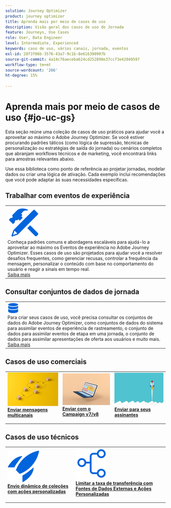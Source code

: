 ```yaml
---
solution: Journey Optimizer
product: journey optimizer
title: Aprenda mais por meio de casos de uso
description: Visão geral dos casos de uso do Jornada
feature: Journeys, Use Cases
role: User, Data Engineer
level: Intermediate, Experienced
keywords: caso de uso, vários canais, jornada, eventos
exl-id: 28f3f06b-3576-43a7-9c1b-8e616390907b
source-git-commit: 4a14c76aeceba624cd252890e37ccf3e42049597
workflow-type: tm+mt
source-wordcount: '266'
ht-degree: 15%

---
```


# Aprenda mais por meio de casos de uso {#jo-uc-gs}

Esta seção reúne uma coleção de casos de uso práticos para ajudar você a aproveitar ao máximo o Adobe Journey Optimizer. Se você estiver procurando padrões táticos (como lógica de supressão, técnicas de personalização ou estratégias de saída do jornada) ou cenários completos que abranjam workflows técnicos e de marketing, você encontrará links para amostras relevantes abaixo.

Use essa biblioteca como ponto de referência ao projetar jornadas, modelar dados ou criar uma lógica de ativação. Cada exemplo inclui recomendações que você pode adaptar às suas necessidades específicas.


## Trabalhar com eventos de experiência

<table style="table-layout:fixed">
<tr style="border: 0;">
  <td>
    <div>
    <a href="exp-event-lookup.md">
    <img alt="práticas recomendadas de pesquisa de eventos de experiência" src="../assets/do-not-localize/icon-configure.svg" /></a> 
    <br>Conheça padrões comuns e abordagens escaláveis para ajudá-lo a aproveitar ao máximo os Eventos de experiência no Adobe Journey Optimizer. Esses casos de uso são projetados para ajudar você a resolver desafios frequentes, como gerenciar recusas, controlar a frequência da mensagem, personalizar o conteúdo com base no comportamento do usuário e reagir a sinais em tempo real.
    </div>
      <div>
     <a href="exp-event-lookup.md">Saiba mais</a></div>
    </div>
  </td>
</tr>
</table>


## Consultar conjuntos de dados de jornada

<table style="table-layout:fixed">
<tr style="border: 0;">
  <td>
    <div>
    <a href="../data/datasets-query-examples.md">
    <img alt="amostras de query" src="../assets/do-not-localize/icon-data.svg" width="35px" /></a> 
    <br>Para criar seus casos de uso, você precisa consultar os conjuntos de dados do Adobe Journey Optimizer, como conjuntos de dados do sistema para assimilar eventos de experiência de rastreamento, o conjunto de dados para assimilar eventos de etapa em uma jornada, o conjunto de dados para assimilar apresentações de oferta aos usuários e muito mais.
    </div>
      <div>
     <a href="../data/datasets-query-examples.md">Saiba mais</a></div>
    </div>
  </td>
</tr>
</table>

## Casos de uso comerciais

<table style="table-layout:fixed"><tr style="border: 0;">
<td>
<a href="../building-journeys/journeys-uc.md">
<img alt="Enviar mensagens de vários canais" src="../assets/do-not-localize/start-journey.jpeg">
</a>
<div>
<a href="../building-journeys/journeys-uc.md"><strong>Enviar mensagens multicanais</strong></a>
</div>
<p>
</td>
<td>
<a href="ajo-ac.md">
<img alt="Enviar uma mensagem usando o Campaign" src="../assets/do-not-localize/start-interface.jpeg">
</a>
<div><a href="ajo-ac.md"><strong>Enviar com o Campaign v7/v8</strong>
</div>
<p>
</td>
<td>
<a href="message-to-subscribers-uc.md">
<img alt="Enviar uma mensagem aos assinantes" src="../assets/do-not-localize/start-quick.png">
</a>
<div>
<a href="message-to-subscribers-uc.md"><strong>Enviar para seus assinantes</strong></a>
</div>
<p></td>
</tr></table>

## Casos de uso técnicos

<table style="table-layout:fixed"><tr style="border: 0;">
<td>
<a href="collections.md">
<img alt="Envio dinâmico de coleções usando ações personalizadas" src="../assets/do-not-localize/icon-quick-start.svg">
</a>
<div>
<a href="collections.md"><strong>Envio dinâmico de coleções com ações personalizadas</strong></a>
</div>
<p>
</td>
<td>
<a href="limit-throughput.md">
<img alt="Limite a taxa de transferência com fontes de dados externas e ações personalizadas" src="../assets/do-not-localize/icon-first-journey.svg">
</a>
<div><a href="limit-throughput.md"><strong>Limitar a taxa de transferência com Fontes de Dados Externas e Ações Personalizadas</strong>
</div>
<p>
</td>
</tr></table>
